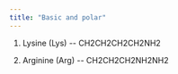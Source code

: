 ```yaml
---
title: "Basic and polar"
---
```

1) Lysine (Lys) -- CH2CH2CH2CH2NH2

2) Arginine (Arg) -- CH2CH2CH2NH2NH2


